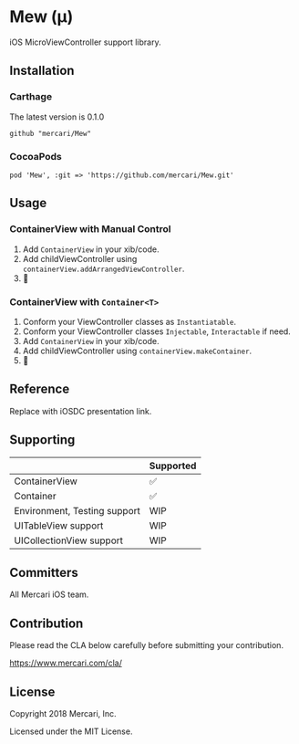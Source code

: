 # Mew (μ)

iOS MicroViewController support library.

## Installation

### Carthage
The latest version is 0.1.0
```
github "mercari/Mew"
```

### CocoaPods
```
pod 'Mew', :git => 'https://github.com/mercari/Mew.git'
```

## Usage

### ContainerView with Manual Control 
1. Add `ContainerView` in your xib/code.
1. Add childViewController using `containerView.addArrangedViewController`.
1. 🎉

### ContainerView with `Container<T>`
1. Conform your ViewController classes as `Instantiatable`.
1. Conform your ViewController classes `Injectable`, `Interactable` if need.
1. Add `ContainerView` in your xib/code.
1. Add childViewController using `containerView.makeContainer`.
1. 🎉

## Reference
Replace with iOSDC presentation link.

## Supporting
|  | Supported |
----|---- 
| ContainerView | ✅ |
| Container<T> | ✅ |
| Environment, Testing support | WIP |
| UITableView support | WIP |
| UICollectionView support | WIP |

## Committers

All Mercari iOS team.

## Contribution

Please read the CLA below carefully before submitting your contribution.

https://www.mercari.com/cla/

## License

Copyright 2018 Mercari, Inc.

Licensed under the MIT License.
